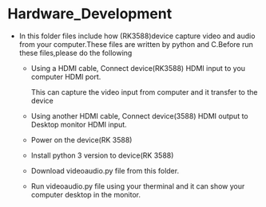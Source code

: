 # Hardware_Development


* In this folder files include how (RK3588)device capture video and audio from your computer.These files are written by python and C.Before run these files,please do the following 

  * Using a HDMI cable, Connect device(RK3588) HDMI input to you computer HDMI port.
     <p>This can capture the video input from computer and it transfer to the device  <p>
      
  * Using another HDMI cable, Connect device(3588) HDMI output to Desktop monitor HDMI input.

  * Power on the device(RK 3588)
  
  * Install python 3 version to device(RK 3588)

  * Download videoaudio.py file from this folder.

  * Run videoaudio.py file using your therminal and it can show your computer desktop in the monitor.
